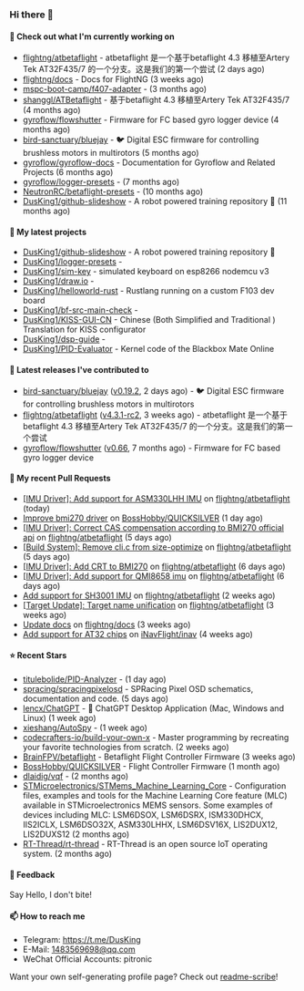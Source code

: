 ### Hi there 👋

#### 👷 Check out what I'm currently working on

- [flightng/atbetaflight](https://github.com/flightng/atbetaflight) - atbetaflight 是一个基于betaflight 4.3  移植至Artery Tek AT32F435/7 的一个分支。这是我们的第一个尝试 (2 days ago)
- [flightng/docs](https://github.com/flightng/docs) - Docs for FlightNG (3 weeks ago)
- [mspc-boot-camp/f407-adapter](https://github.com/mspc-boot-camp/f407-adapter) -  (3 months ago)
- [shanggl/ATBetaflight](https://github.com/shanggl/ATBetaflight) - 基于betaflight 4.3  移植至Artery Tek AT32F435/7 (4 months ago)
- [gyroflow/flowshutter](https://github.com/gyroflow/flowshutter) - Firmware for FC based gyro logger device (4 months ago)
- [bird-sanctuary/bluejay](https://github.com/bird-sanctuary/bluejay) - :bird: Digital ESC firmware for controlling brushless motors in multirotors (5 months ago)
- [gyroflow/gyroflow-docs](https://github.com/gyroflow/gyroflow-docs) - Documentation for Gyroflow and Related Projects (6 months ago)
- [gyroflow/logger-presets](https://github.com/gyroflow/logger-presets) -  (7 months ago)
- [NeutronRC/betaflight-presets](https://github.com/NeutronRC/betaflight-presets) -  (10 months ago)
- [DusKing1/github-slideshow](https://github.com/DusKing1/github-slideshow) - A robot powered training repository :robot: (11 months ago)

#### 🌱 My latest projects

- [DusKing1/github-slideshow](https://github.com/DusKing1/github-slideshow) - A robot powered training repository :robot:
- [DusKing1/logger-presets](https://github.com/DusKing1/logger-presets) - 
- [DusKing1/sim-key](https://github.com/DusKing1/sim-key) - simulated keyboard on esp8266 nodemcu v3
- [DusKing1/draw.io](https://github.com/DusKing1/draw.io) - 
- [DusKing1/helloworld-rust](https://github.com/DusKing1/helloworld-rust) - Rustlang running on a custom F103 dev board
- [DusKing1/bf-src-main-check](https://github.com/DusKing1/bf-src-main-check) - 
- [DusKing1/KISS-GUI-CN](https://github.com/DusKing1/KISS-GUI-CN) - Chinese (Both Simplified and Traditional ) Translation for KISS configurator
- [DusKing1/dsp-guide](https://github.com/DusKing1/dsp-guide) - 
- [DusKing1/PID-Evaluator](https://github.com/DusKing1/PID-Evaluator) - Kernel code of the Blackbox Mate Online

#### 🔭 Latest releases I've contributed to

- [bird-sanctuary/bluejay](https://github.com/bird-sanctuary/bluejay) ([v0.19.2](https://github.com/bird-sanctuary/bluejay/releases/tag/v0.19.2), 2 days ago) - :bird: Digital ESC firmware for controlling brushless motors in multirotors
- [flightng/atbetaflight](https://github.com/flightng/atbetaflight) ([v4.3.1-rc2](https://github.com/flightng/atbetaflight/releases/tag/v4.3.1-rc2), 3 weeks ago) - atbetaflight 是一个基于betaflight 4.3  移植至Artery Tek AT32F435/7 的一个分支。这是我们的第一个尝试
- [gyroflow/flowshutter](https://github.com/gyroflow/flowshutter) ([v0.66](https://github.com/gyroflow/flowshutter/releases/tag/v0.66), 7 months ago) - Firmware for FC based gyro logger device

#### 🔨 My recent Pull Requests

- [[IMU Driver]: Add support for ASM330LHH IMU](https://github.com/flightng/atbetaflight/pull/35) on [flightng/atbetaflight](https://github.com/flightng/atbetaflight) (today)
- [Improve bmi270 driver](https://github.com/BossHobby/QUICKSILVER/pull/90) on [BossHobby/QUICKSILVER](https://github.com/BossHobby/QUICKSILVER) (1 day ago)
- [[IMU Driver]: Correct CAS compensation according to BMI270 official api](https://github.com/flightng/atbetaflight/pull/34) on [flightng/atbetaflight](https://github.com/flightng/atbetaflight) (5 days ago)
- [[Build System]: Remove cli.c from size-optimize](https://github.com/flightng/atbetaflight/pull/33) on [flightng/atbetaflight](https://github.com/flightng/atbetaflight) (5 days ago)
- [[IMU Driver]: Add CRT to BMI270](https://github.com/flightng/atbetaflight/pull/31) on [flightng/atbetaflight](https://github.com/flightng/atbetaflight) (6 days ago)
- [[IMU Driver]: Add support for QMI8658 imu](https://github.com/flightng/atbetaflight/pull/30) on [flightng/atbetaflight](https://github.com/flightng/atbetaflight) (6 days ago)
- [Add support for SH3001 IMU](https://github.com/flightng/atbetaflight/pull/28) on [flightng/atbetaflight](https://github.com/flightng/atbetaflight) (2 weeks ago)
- [[Target Update]: Target name unification](https://github.com/flightng/atbetaflight/pull/27) on [flightng/atbetaflight](https://github.com/flightng/atbetaflight) (3 weeks ago)
- [Update docs](https://github.com/flightng/docs/pull/2) on [flightng/docs](https://github.com/flightng/docs) (3 weeks ago)
- [Add support for AT32 chips](https://github.com/iNavFlight/inav/pull/8752) on [iNavFlight/inav](https://github.com/iNavFlight/inav) (4 weeks ago)

#### ⭐ Recent Stars

- [titulebolide/PID-Analyzer](https://github.com/titulebolide/PID-Analyzer) -  (1 day ago)
- [spracing/spracingpixelosd](https://github.com/spracing/spracingpixelosd) - SPRacing Pixel OSD schematics, documentation and code. (5 days ago)
- [lencx/ChatGPT](https://github.com/lencx/ChatGPT) - 🔮 ChatGPT Desktop Application (Mac, Windows and Linux) (1 week ago)
- [xieshang/AutoSpy](https://github.com/xieshang/AutoSpy) -  (1 week ago)
- [codecrafters-io/build-your-own-x](https://github.com/codecrafters-io/build-your-own-x) - Master programming by recreating your favorite technologies from scratch. (2 weeks ago)
- [BrainFPV/betaflight](https://github.com/BrainFPV/betaflight) - Betaflight Flight Controller Firmware (3 weeks ago)
- [BossHobby/QUICKSILVER](https://github.com/BossHobby/QUICKSILVER) - Flight Controller Firmware (1 month ago)
- [dlaidig/vqf](https://github.com/dlaidig/vqf) -  (2 months ago)
- [STMicroelectronics/STMems_Machine_Learning_Core](https://github.com/STMicroelectronics/STMems_Machine_Learning_Core) - Configuration files, examples and tools for the Machine Learning Core feature (MLC) available in STMicroelectronics MEMS sensors. Some examples of devices including MLC: LSM6DSOX, LSM6DSRX, ISM330DHCX, IIS2ICLX, LSM6DSO32X, ASM330LHHX, LSM6DSV16X, LIS2DUX12, LIS2DUXS12 (2 months ago)
- [RT-Thread/rt-thread](https://github.com/RT-Thread/rt-thread) - RT-Thread is an open source IoT operating system. (2 months ago)

#### 💬 Feedback

Say Hello, I don't bite!

#### 📫 How to reach me

- Telegram: https://t.me/DusKing
- E-Mail: 1483569698@qq.com
- WeChat Official Accounts: pitronic

Want your own self-generating profile page? Check out [readme-scribe](https://github.com/muesli/readme-scribe)!
